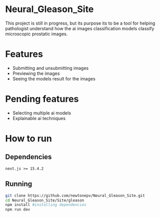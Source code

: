 # Neural_Gleason_Site
This project is still in progress, but its purpose its to be a tool for helping pathologist understand how the ai images classification models classify microscopic prostatic images.
# Features
- Submitting and unsubmitting images
- Previewing the images
- Seeing the models result for the images 
# Pending features
- Selecting multiple ai models
- Explainable ai techniques
# How to run
## Dependencies
    next.js >= 15.4.2
    
## Running
```bash
git clone https://github.com/newtonepv/Neural_Gleason_Site.git
cd Neural_Gleason_Site/Site/gleason
npm install #installing dependencies
npm run dev
```

